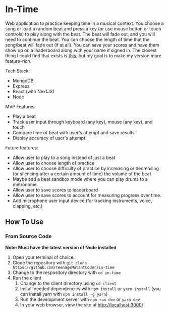 # In-Time

Web application to practice keeping time in a musical context. You choose a song or load a random beat and press a key (or use mouse button or touch controls) to play along with the beat. The beat will fade out, and you will need to continue the beat. You can choose the length of time that the song/beat will fade out (if at all). You can save your scores and have them show up on a leaderboard along with your name if signed in. The closest thing I could find that exists is [this](https://www.concerthotels.com/got-rhythm), but my goal is to make my version more feature-rich.

Tech Stack:

- MongoDB
- Express
- React (with NextJS)
- Node

MVP Features:

- Play a beat
- Track user input through keyboard (any key), mouse (any key), and touch
- Compare time of beat with user's attempt and save results
- Display accuracy of user's attempt

Future features:

- Allow user to play to a song instead of just a beat
- Allow user to choose length of practice
- Allow user to choose difficulty of practice by increasing or decreasing (or silencing after a certain amount of time) the volume of the beat
- Maybe add a beat sandbox mode where you can play drums to a metronome.
- Allow user to save scores to leaderboard
- Allow user to save scores to account for measuring progress over time.
- Add microphone user input device (for tracking instruments, voice, clapping, etc.)

## How To Use

### From Source Code

**Note: Must have the latest version of Node installed**

1. Open your terminal of choice.
2. Clone the repository with `git clone https://github.com/TeenageMutantCoder/in-time`
3. Change to the respository directory with `cd in-time`
4. Run the client
   1. Change to the client directory using `cd client`
   2. Install needed dependencies with `npm install` or `yarn install` (you can install yarn with `npm install -g yarn`)
   3. Run the development server with `npm run dev` or `yarn dev`
   4. In your web browser, view the site at [http://localhost:3000/](http://localhost:3000/)
